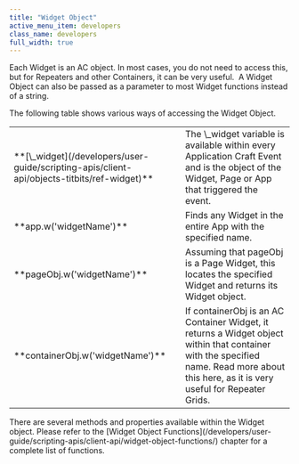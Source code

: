 ```yaml
---
title: "Widget Object"
active_menu_item: developers
class_name: developers
full_width: true
---
```



Each Widget is an AC object. In most cases, you do not need to access this, but for Repeaters and other Containers, it can be very useful.  A Widget Object can also be passed as a parameter to most Widget functions instead of a string.

The following table shows various ways of accessing the Widget Object.

<table>
<tr>
<td width="219">
**[\_widget](/developers/user-guide/scripting-apis/client-api/objects-titbits/ref-widget)**

</td>
<td width="19">
</td>
<td width="642">
The \_widget variable is available within every Application Craft Event and is the object of the Widget, Page or App that triggered the event.

</td>
</tr>
<tr>
<td width="219">
**app.w('widgetName')**

</td>
<td width="19">
</td>
<td width="642">
Finds any Widget in the entire App with the specified name.

</td>
</tr>
<tr>
<td width="219">
**pageObj.w('widgetName')**

</td>
<td width="19">
</td>
<td width="642">
Assuming that pageObj is a Page Widget, this locates the specified Widget and returns its Widget object.

</td>
</tr>
<tr>
<td width="219">
**containerObj.w('widgetName')**

</td>
<td width="19">
</td>
<td width="642">
If containerObj is an AC Container Widget, it returns a Widget object within that container with the specified name. Read more about this here, as it is very useful for Repeater Grids.

</td>
</tr>
</table>
There are several methods and properties available within the Widget object. Please refer to the [Widget Object Functions](/developers/user-guide/scripting-apis/client-api/widget-object-functions/) chapter for a complete list of functions.

